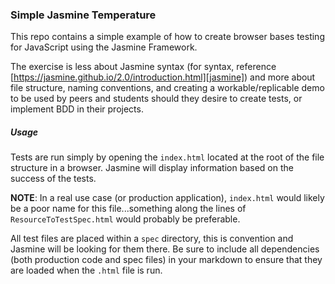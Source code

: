 ### Simple Jasmine Temperature
This repo contains a simple example of how to create browser bases testing for JavaScript using the Jasmine Framework.  
  
The exercise is less about Jasmine syntax (for syntax, reference [https://jasmine.github.io/2.0/introduction.html][jasmine]) and more about file structure, naming conventions, and creating a workable/replicable demo to be used by peers and students should they desire to create tests, or implement BDD in their projects.  
  
##### Usage
Tests are run simply by opening the `index.html` located at the root of the file structure in a browser. Jasmine will display information based on the success of the tests.  
  
**NOTE**: In a real use case (or production application), `index.html` would likely be a poor name for this file...something along the lines of `ResourceToTestSpec.html` would probably be preferable.  
  
All test files are placed within a `spec` directory, this is convention and Jasmine will be looking for them there. Be sure to include all dependencies (both production code and spec files) in your markdown to ensure that they are loaded when the `.html` file is run.



[jasmine]:https://jasmine.github.io/2.0/introduction.html
